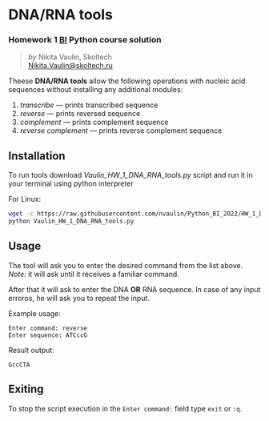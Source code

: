 # DNA/RNA tools
### Homework 1 [BI](https://bioinf.me/) Python course solution
> *by* Nikita Vaulin, Skoltech <br />
> Nikita.Vaulin@skoltech.ru

Theese **DNA/RNA tools** allow the following operations with nucleic acid sequences without installing any additional modules: <br />
1. *transcribe* — prints transcribed sequence <br />
2. *reverse* — prints reversed sequence <br />
3. *complement* — prints complement sequence <br />
4. *reverse complement* — prints reverse complement sequence <br />


## Installation

To run tools download *Vaulin_HW_1_DNA_RNA_tools.py* script and run it in your terminal using python interpreter

For Linux:
```bash
wget -c https://raw.githubusercontent.com/nvaulin/Python_BI_2022/HW_1_DNA_RNA_tools/HW_1_DNA_RNA_tools/Vaulin_HW_1_DNA_RNA_tools.py
python Vaulin_HW_1_DNA_RNA_tools.py
```

## Usage

The tool will ask you to enter the desired command from the list above. *Note:* it will ask until it receives a familiar command.

After that it will ask to enter the DNA **OR** RNA sequence. In case of any input erroros, he will ask you to repeat the input.

Example usage:
```
Enter command: reverse
Enter sequence: ATCccG
```
Result output:
```
GccCTA
```

## Exiting

To stop the script execution in the `Enter command:` field type `exit` or `:q`. 
